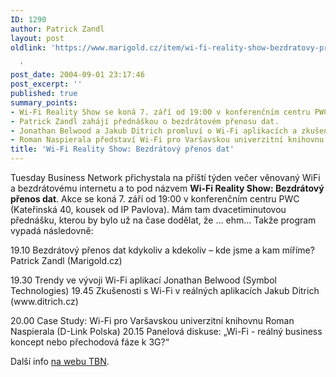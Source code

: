 ```yaml
---
ID: 1290
author: Patrick Zandl
layout: post
oldlink: 'https://www.marigold.cz/item/wi-fi-reality-show-bezdratovy-prenos-dat

  '
post_date: 2004-09-01 23:17:46
post_excerpt: ''
published: true
summary_points:
- Wi-Fi Reality Show se koná 7. září od 19:00 v konferenčním centru PWC.
- Patrick Zandl zahájí přednáškou o bezdrátovém přenosu dat.
- Jonathan Belwood a Jakub Ditrich promluví o Wi-Fi aplikacích a zkušenostech.
- Roman Naspierala představí Wi-Fi pro Varšavskou univerzitní knihovnu.
title: 'Wi-Fi Reality Show: Bezdrátový přenos dat'
---
```


<p>
Tuesday Business Network přichystala na příští týden večer věnovaný WiFi a bezdrátovému internetu a to pod názvem <b>Wi-Fi Reality Show: Bezdrátový přenos dat</b>. Akce se koná 7. září od 19:00 v konferenčním centru PWC (Kateřinská 40, kousek od IP Pavlova). Mám tam dvacetiminutovou přednášku, kterou by bylo už na čase dodělat, že &#8230; ehm&#8230; Takže program vypadá následovně:</p>

<p>
19.10 Bezdrátový přenos dat kdykoliv a kdekoliv – kde jsme a kam míříme?
Patrick Zandl (Marigold.cz)</p>

<p>
19.30 Trendy ve vývoji Wi-Fi aplikací
Jonathan Belwood (Symbol Technologies)  
19.45 Zkušenosti s Wi-Fi v reálných aplikacích
Jakub Ditrich (www.ditrich.cz)</p>

<p>
20.00 Case Study: Wi-Fi pro Varšavskou univerzitní knihovnu
Roman Naspierala (D-Link Polska)  
20.15 Panelová diskuse: „Wi-Fi - reálný business koncept nebo přechodová fáze k 3G?“ </p>

<p>
Další info <a href="http://www.tuesday.cz/detailAkce.aspx?id=196">na webu TBN</a>.
</p>